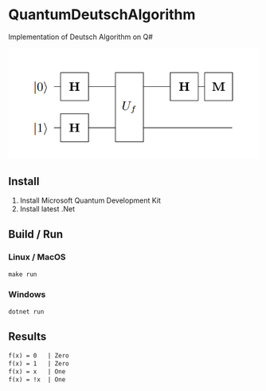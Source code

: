 # QuantumDeutschAlgorithm
Implementation of Deutsch Algorithm on Q#

![Deutsch Algorithm](.docs/diagram.png)

## Install
1. Install Microsoft Quantum Development Kit
2. Install latest .Net

## Build / Run

### Linux / MacOS
```
make run
```

### Windows
```
dotnet run
```

## Results

```
f(x) = 0   | Zero
f(x) = 1   | Zero
f(x) = x   | One
f(x) = !x  | One
```